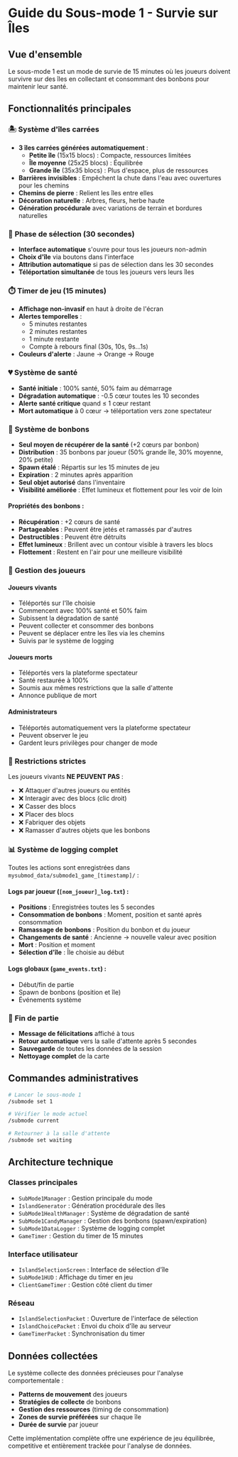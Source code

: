 # Guide du Sous-mode 1 - Survie sur Îles

## Vue d'ensemble

Le sous-mode 1 est un mode de survie de 15 minutes où les joueurs doivent survivre sur des îles en collectant et consommant des bonbons pour maintenir leur santé.

## Fonctionnalités principales

### 🏝️ **Système d'îles carrées**
- **3 îles carrées générées automatiquement** :
  - **Petite île** (15x15 blocs) : Compacte, ressources limitées
  - **Île moyenne** (25x25 blocs) : Équilibrée
  - **Grande île** (35x35 blocs) : Plus d'espace, plus de ressources
- **Barrières invisibles** : Empêchent la chute dans l'eau avec ouvertures pour les chemins
- **Chemins de pierre** : Relient les îles entre elles
- **Décoration naturelle** : Arbres, fleurs, herbe haute
- **Génération procédurale** avec variations de terrain et bordures naturelles

### 🎯 **Phase de sélection (30 secondes)**
- **Interface automatique** s'ouvre pour tous les joueurs non-admin
- **Choix d'île** via boutons dans l'interface
- **Attribution automatique** si pas de sélection dans les 30 secondes
- **Téléportation simultanée** de tous les joueurs vers leurs îles

### ⏱️ **Timer de jeu (15 minutes)**
- **Affichage non-invasif** en haut à droite de l'écran
- **Alertes temporelles** :
  - 5 minutes restantes
  - 2 minutes restantes
  - 1 minute restante
  - Compte à rebours final (30s, 10s, 9s...1s)
- **Couleurs d'alerte** : Jaune → Orange → Rouge

### 💔 **Système de santé**
- **Santé initiale** : 100% santé, 50% faim au démarrage
- **Dégradation automatique** : -0.5 cœur toutes les 10 secondes
- **Alerte santé critique** quand ≤ 1 cœur restant
- **Mort automatique** à 0 cœur → téléportation vers zone spectateur

### 🍬 **Système de bonbons**
- **Seul moyen de récupérer de la santé** (+2 cœurs par bonbon)
- **Distribution** : 35 bonbons par joueur (50% grande île, 30% moyenne, 20% petite)
- **Spawn étalé** : Répartis sur les 15 minutes de jeu
- **Expiration** : 2 minutes après apparition
- **Seul objet autorisé** dans l'inventaire
- **Visibilité améliorée** : Effet lumineux et flottement pour les voir de loin

#### Propriétés des bonbons :
- **Récupération** : +2 cœurs de santé
- **Partageables** : Peuvent être jetés et ramassés par d'autres
- **Destructibles** : Peuvent être détruits
- **Effet lumineux** : Brillent avec un contour visible à travers les blocs
- **Flottement** : Restent en l'air pour une meilleure visibilité

### 👥 **Gestion des joueurs**

#### **Joueurs vivants**
- Téléportés sur l'île choisie
- Commencent avec 100% santé et 50% faim
- Subissent la dégradation de santé
- Peuvent collecter et consommer des bonbons
- Peuvent se déplacer entre les îles via les chemins
- Suivis par le système de logging

#### **Joueurs morts**
- Téléportés vers la plateforme spectateur
- Santé restaurée à 100%
- Soumis aux mêmes restrictions que la salle d'attente
- Annonce publique de mort

#### **Administrateurs**
- Téléportés automatiquement vers la plateforme spectateur
- Peuvent observer le jeu
- Gardent leurs privilèges pour changer de mode

### 🚫 **Restrictions strictes**
Les joueurs vivants **NE PEUVENT PAS** :
- ❌ Attaquer d'autres joueurs ou entités
- ❌ Interagir avec des blocs (clic droit)
- ❌ Casser des blocs
- ❌ Placer des blocs
- ❌ Fabriquer des objets
- ❌ Ramasser d'autres objets que les bonbons

### 📊 **Système de logging complet**
Toutes les actions sont enregistrées dans `mysubmod_data/submode1_game_[timestamp]/` :

#### **Logs par joueur** (`[nom_joueur]_log.txt`) :
- **Positions** : Enregistrées toutes les 5 secondes
- **Consommation de bonbons** : Moment, position et santé après consommation
- **Ramassage de bonbons** : Position du bonbon et du joueur
- **Changements de santé** : Ancienne → nouvelle valeur avec position
- **Mort** : Position et moment
- **Sélection d'île** : Île choisie au début

#### **Logs globaux** (`game_events.txt`) :
- Début/fin de partie
- Spawn de bonbons (position et île)
- Événements système

### 🎉 **Fin de partie**
- **Message de félicitations** affiché à tous
- **Retour automatique** vers la salle d'attente après 5 secondes
- **Sauvegarde** de toutes les données de la session
- **Nettoyage complet** de la carte

## Commandes administratives

```bash
# Lancer le sous-mode 1
/submode set 1

# Vérifier le mode actuel
/submode current

# Retourner à la salle d'attente
/submode set waiting
```

## Architecture technique

### **Classes principales**
- `SubMode1Manager` : Gestion principale du mode
- `IslandGenerator` : Génération procédurale des îles
- `SubMode1HealthManager` : Système de dégradation de santé
- `SubMode1CandyManager` : Gestion des bonbons (spawn/expiration)
- `SubMode1DataLogger` : Système de logging complet
- `GameTimer` : Gestion du timer de 15 minutes

### **Interface utilisateur**
- `IslandSelectionScreen` : Interface de sélection d'île
- `SubMode1HUD` : Affichage du timer en jeu
- `ClientGameTimer` : Gestion côté client du timer

### **Réseau**
- `IslandSelectionPacket` : Ouverture de l'interface de sélection
- `IslandChoicePacket` : Envoi du choix d'île au serveur
- `GameTimerPacket` : Synchronisation du timer

## Données collectées

Le système collecte des données précieuses pour l'analyse comportementale :
- **Patterns de mouvement** des joueurs
- **Stratégies de collecte** de bonbons
- **Gestion des ressources** (timing de consommation)
- **Zones de survie préférées** sur chaque île
- **Durée de survie** par joueur

Cette implémentation complète offre une expérience de jeu équilibrée, competitive et entièrement trackée pour l'analyse de données.